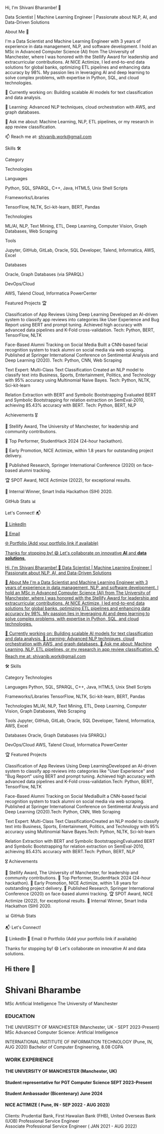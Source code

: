 Hi, I'm Shivani Bharambe! 👋

Data Scientist | Machine Learning Engineer | Passionate about NLP, AI, and Data-Driven Solutions



About Me 🚀

I'm a Data Scientist and Machine Learning Engineer with 3 years of experience in data management, NLP, and software development. I hold an MSc in Advanced Computer Science (AI) from The University of Manchester, where I was honored with the Stellify Award for leadership and extracurricular contributions. At NICE Actimize, I led end-to-end data solutions for global banks, optimizing ETL pipelines and enhancing data accuracy by 98%. My passion lies in leveraging AI and deep learning to solve complex problems, with expertise in Python, SQL, and cloud technologies.





🔭 Currently working on: Building scalable AI models for text classification and data analysis.



🌱 Learning: Advanced NLP techniques, cloud orchestration with AWS, and graph databases.



💬 Ask me about: Machine Learning, NLP, ETL pipelines, or my research in app review classification.



📫 Reach me at: shivanib.work@gmail.com



Skills 🛠️







Category



Technologies





Languages



Python, SQL, SPARQL, C++, Java, HTML5, Unix Shell Scripts





Frameworks/Libraries



TensorFlow, NLTK, Sci-kit-learn, BERT, Pandas





Technologies



ML/AI, NLP, Text Mining, ETL, Deep Learning, Computer Vision, Graph Databases, Web Scraping





Tools



Jupyter, GitHub, GitLab, Oracle, SQL Developer, Talend, Informatica, AWS, Excel





Databases



Oracle, Graph Databases (via SPARQL)





DevOps/Cloud



AWS, Talend Cloud, Informatica PowerCenter



Featured Projects 🏆





Classification of App Reviews Using Deep Learning
Developed an AI-driven system to classify app reviews into categories like User Experience and Bug Report using BERT and prompt tuning. Achieved high accuracy with advanced data pipelines and K-Fold cross-validation.
Tech: Python, BERT, TensorFlow, NLTK




Face-Based Alumni Tracking on Social Media
Built a CNN-based facial recognition system to track alumni on social media via web scraping. Published at Springer International Conference on Sentimental Analysis and Deep Learning (2020).
Tech: Python, CNN, Web Scraping




Text Expert: Multi-Class Text Classification
Created an NLP model to classify text into Business, Sports, Entertainment, Politics, and Technology with 95% accuracy using Multinomial Naive Bayes.
Tech: Python, NLTK, Sci-kit-learn




Relation Extraction with BERT and Symbolic Bootstrapping
Evaluated BERT and Symbolic Bootstrapping for relation extraction on SemEval-2010, achieving 85.43% accuracy with BERT.
Tech: Python, BERT, NLP




Achievements 🎖️





🏅 Stellify Award, The University of Manchester, for leadership and community contributions.



🥇 Top Performer, StudentHack 2024 (24-hour hackathon).



🚀 Early Promotion, NICE Actimize, within 1.8 years for outstanding project delivery.



📜 Published Research, Springer International Conference (2020) on face-based alumni tracking.



🏆 SPOT Award, NICE Actimize (2022), for exceptional results.



🥈 Internal Winner, Smart India Hackathon (SIH) 2020.



GitHub Stats 📊



Let's Connect! 📬




<a href="https://linkedin.com/in/shivani-bharambe">
💼 LinkedIn



📧 Email



🌐 Portfolio (Add your portfolio link if available)



Thanks for stopping by! 😄 Let's collaborate on innovative **AI** and **data solutions**.



  
  Hi, I'm Shivani Bharambe! 👋
  Data Scientist | Machine Learning Engineer | Passionate about NLP, AI, and Data-Driven Solutions

  
    
  
  
    
  



🚀 About Me
I'm a Data Scientist and Machine Learning Engineer with 3 years of experience in data management, NLP, and software development. I hold an MSc in Advanced Computer Science (AI) from The University of Manchester, where I was honored with the Stellify Award for leadership and extracurricular contributions. At NICE Actimize, I led end-to-end data solutions for global banks, optimizing ETL pipelines and enhancing data accuracy by 98%. My passion lies in leveraging AI and deep learning to solve complex problems, with expertise in Python, SQL, and cloud technologies.

🔭 Currently working on: Building scalable AI models for text classification and data analysis.
🌱 Learning: Advanced NLP techniques, cloud orchestration with AWS, and graph databases.
💬 Ask me about: Machine Learning, NLP, ETL pipelines, or my research in app review classification.
📫 Reach me at: shivanib.work@gmail.com


🛠️ Skills



Category
Technologies



Languages
Python, SQL, SPARQL, C++, Java, HTML5, Unix Shell Scripts


Frameworks/Libraries
TensorFlow, NLTK, Sci-kit-learn, BERT, Pandas


Technologies
ML/AI, NLP, Text Mining, ETL, Deep Learning, Computer Vision, Graph Databases, Web Scraping


Tools
Jupyter, GitHub, GitLab, Oracle, SQL Developer, Talend, Informatica, AWS, Excel


Databases
Oracle, Graph Databases (via SPARQL)


DevOps/Cloud
AWS, Talend Cloud, Informatica PowerCenter



🏆 Featured Projects

Classification of App Reviews Using Deep LearningDeveloped an AI-driven system to classify app reviews into categories like "User Experience" and "Bug Report" using BERT and prompt tuning. Achieved high accuracy with advanced data pipelines and K-Fold cross-validation.Tech: Python, BERT, TensorFlow, NLTK

Face-Based Alumni Tracking on Social MediaBuilt a CNN-based facial recognition system to track alumni on social media via web scraping. Published at Springer International Conference on Sentimental Analysis and Deep Learning (2020).Tech: Python, CNN, Web Scraping

Text Expert: Multi-Class Text ClassificationCreated an NLP model to classify text into Business, Sports, Entertainment, Politics, and Technology with 95% accuracy using Multinomial Naive Bayes.Tech: Python, NLTK, Sci-kit-learn

Relation Extraction with BERT and Symbolic BootstrappingEvaluated BERT and Symbolic Bootstrapping for relation extraction on SemEval-2010, achieving 85.43% accuracy with BERT.Tech: Python, BERT, NLP



🎖️ Achievements

🏅 Stellify Award, The University of Manchester, for leadership and community contributions.
🥇 Top Performer, StudentHack 2024 (24-hour hackathon).
🚀 Early Promotion, NICE Actimize, within 1.8 years for outstanding project delivery.
📜 Published Research, Springer International Conference (2020) on face-based alumni tracking.
🏆 SPOT Award, NICE Actimize (2022), for exceptional results.
🥈 Internal Winner, Smart India Hackathon (SIH) 2020.


📊 GitHub Stats

  
  



📬 Let's Connect!

💼 LinkedIn
📧 Email
🌐 Portfolio (Add your portfolio link if available)



  Thanks for stopping by! 😄 Let's collaborate on innovative AI and data solutions.
  

## Hi there 👋

<!--
**shivani7798/shivani7798** is a ✨ _special_ ✨ repository because its `README.md` (this file) appears on your GitHub profile.

Here are some ideas to get you started:

- 🔭 I’m currently working on ...
- 🌱 I’m currently learning ...
- 👯 I’m looking to collaborate on ...
- 🤔 I’m looking for help with ...
- 💬 Ask me about ...
- 📫 How to reach me: ...
- 😄 Pronouns: ...
- ⚡ Fun fact: ...
-->
# Shivani Bharambe
MSc Artificial Intelligence
The University of Manchester

### EDUCATION
THE UNIVERSITY OF MANCHESTER (Manchester, UK - SEPT 2023-Present)
MSc Advanced Computer Science: Artificial Intelligence

INTERNATIONAL INSTITUTE OF INFORMATION TECHNOLOGY (Pune, IN,  AUG 2020)
Bachelor of Computer Engineering, 8.08 CGPA

### WORK EXPERIENCE
#### THE UNIVERSITY OF MANCHESTER (Manchester, UK)
#### Student representative for PGT Computer Science SEPT 2023-Present
#### Student Ambassador (Bicentenary)  June 2024

#### NICE ACTIMIZE	 ( Pune, IN - SEP 2022 - AUG 2023)
Clients:  Prudential Bank, First Hawaiian Bank (FHB), United Overseas Bank (UOB)
Professional Service Engineer  								       
Associate Professional Service Engineer ( JAN 2021 - AUG 2022)

